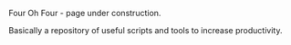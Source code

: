 
Four Oh Four - page under construction.

Basically a repository of useful scripts and tools to increase productivity.
